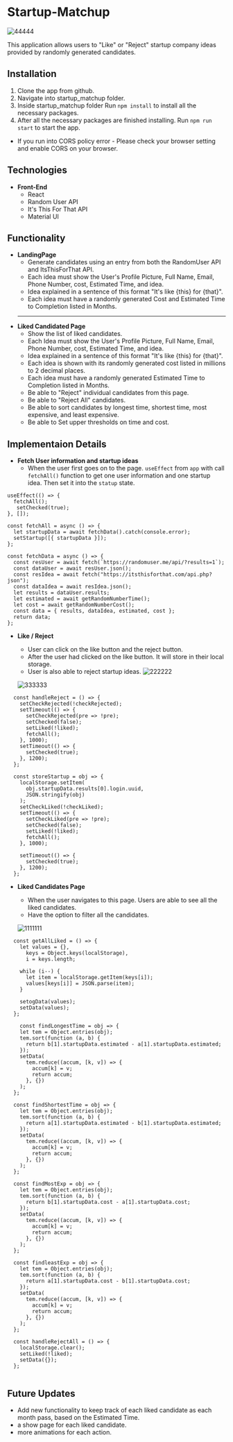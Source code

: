 # Startup-Matchup
![44444](https://user-images.githubusercontent.com/68937006/176961187-ec296864-04fe-4f2b-b898-70eb8bd69350.PNG)

This application allows users to "Like" or "Reject" startup company ideas provided by randomly generated candidates.

## **Installation**

  1) Clone the app from github.
  2) Navigate into startup_matchup folder.
  3) Inside startup_matchup folder Run `npm install` to install all the necessary packages.
  4) After all the necessary packages are finished installing. Run `npm run start` to start the app.

  * If you run into CORS policy error - Please check your browser setting and enable CORS on your browser.
  
## **Technologies**

  - **Front-End**
    - React
    - Random User API
    - It's This For That API
    - Material UI
    
## **Functionality**

  - **LandingPage**
    - Generate candidates using an entry from both the RandomUser API and ItsThisForThat API.
    - Each idea must show the User's Profile Picture, Full Name, Email, Phone Number, cost, Estimated Time, and idea.
    - Idea explained in a sentence of this format "It's like {this} for {that}".
    - Each idea must have a randomly generated Cost and Estimated Time to Completion listed in Months.
    ___
  - **Liked Candidated Page**
    - Show the list of liked candidates.
    - Each Idea must show the User's Profile Picture, Full Name, Email, Phone Number, cost, Estimated Time, and idea.
    - Idea explained in a sentence of this format "It's like {this} for {that}".
    - Each idea is shown with its randomly generated cost listed in millions to 2 decimal places.
    - Each idea must have a randomly generated Estimated Time to Completion listed in Months.
    - Be able to "Reject" individual candidates from this page.
    - Be able to "Reject All" candidates.
    - Be able to sort candidates by longest time, shortest time, most expensive, and least expensive.
    - Be able to Set upper thresholds on time and cost.

## **Implementaion Details**

  - **Fetch User information and startup ideas**
    - When the user first goes on to the page. `useEffect` from `app` with call `fetchAll()` 
    function to get one user information and one startup idea. Then set it into the `statup` state.
```
useEffect(() => {
  fetchAll();
   setChecked(true);
}, []);
    
const fetchAll = async () => {
  let startupData = await fetchData().catch(console.error);
  setStartup([{ startupData }]);
};
  
const fetchData = async () => {
  const resUser = await fetch(`https://randomuser.me/api/?results=1`);
  const dataUser = await resUser.json();
  const resIdea = await fetch("https://itsthisforthat.com/api.php?json");
  const dataIdea = await resIdea.json();
  let results = dataUser.results;
  let estimated = await getRandomNumberTime();
  let cost = await getRandomNumberCost();
  const data = { results, dataIdea, estimated, cost };
  return data;
};
```
  - **Like / Reject**
    - User can click on the like button and the reject button.
    - After the user had clicked on the like button. It will store in their local storage. 
    - User is also able to reject startup ideas.
    ![222222](https://user-images.githubusercontent.com/68937006/176961325-7b50a05a-6fc4-478c-b0b0-8b4a37625ceb.PNG)

    ![333333](https://user-images.githubusercontent.com/68937006/176961332-57ff7827-9628-4521-bb0f-dbe05703e60e.PNG)

```
  const handleReject = () => {
    setCheckRejected(!checkRejected);
    setTimeout(() => {
      setCheckRejected(pre => !pre);
      setChecked(false);
      setLiked(!liked);
      fetchAll();
    }, 1000);
    setTimeout(() => {
      setChecked(true);
    }, 1200);
  };

  const storeStartup = obj => {
    localStorage.setItem(
      obj.startupData.results[0].login.uuid,
      JSON.stringify(obj)
    );
    setCheckLiked(!checkLiked);
    setTimeout(() => {
      setCheckLiked(pre => !pre);
      setChecked(false);
      setLiked(!liked);
      fetchAll();
    }, 1000);

    setTimeout(() => {
      setChecked(true);
    }, 1200);
  };
```
  - **Liked Candidates Page**
    - When the user navigates to this page. Users are able to see all the liked candidates.
    - Have the option to filter all the candidates.
    
    ![1111111](https://user-images.githubusercontent.com/68937006/176960805-123d61b7-2e9a-4f91-8d54-63916f810dae.PNG)

```
  const getAllLiked = () => {
    let values = {},
      keys = Object.keys(localStorage),
      i = keys.length;

    while (i--) {
      let item = localStorage.getItem(keys[i]);
      values[keys[i]] = JSON.parse(item);
    }

    setogData(values);
    setData(values);
  };
  
    const findLongestTime = obj => {
    let tem = Object.entries(obj);
    tem.sort(function (a, b) {
      return b[1].startupData.estimated - a[1].startupData.estimated;
    });
    setData(
      tem.reduce((accum, [k, v]) => {
        accum[k] = v;
        return accum;
      }, {})
    );
  };

  const findShortestTime = obj => {
    let tem = Object.entries(obj);
    tem.sort(function (a, b) {
      return a[1].startupData.estimated - b[1].startupData.estimated;
    });
    setData(
      tem.reduce((accum, [k, v]) => {
        accum[k] = v;
        return accum;
      }, {})
    );
  };

  const findMostExp = obj => {
    let tem = Object.entries(obj);
    tem.sort(function (a, b) {
      return b[1].startupData.cost - a[1].startupData.cost;
    });
    setData(
      tem.reduce((accum, [k, v]) => {
        accum[k] = v;
        return accum;
      }, {})
    );
  };

  const findleastExp = obj => {
    let tem = Object.entries(obj);
    tem.sort(function (a, b) {
      return a[1].startupData.cost - b[1].startupData.cost;
    });
    setData(
      tem.reduce((accum, [k, v]) => {
        accum[k] = v;
        return accum;
      }, {})
    );
  };

  const handleRejectAll = () => {
    localStorage.clear();
    setLiked(!liked);
    setData({});
  };
  
```

## **Future Updates**
  - Add new functionality to keep track of each liked candidate as each month pass, based on the Estimated Time.
  - a show page for each liked candidate. 
  - more animations for each action.

  
